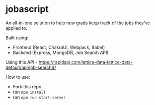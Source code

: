 # jobascript

An all-in-one solution to help new grads keep track of the jobs they've applied to.

Built using:
  - Frontend (React, ChakraUI, Webpack, Babel)
  - Backend (Express, MongoDB, Job Search API)

Using this API - https://rapidapi.com/lattice-data-lattice-data-default/api/job-search4/

How to use:
  - Fork this repo
  - run `npm install`
  - run `npm run start-server`